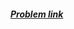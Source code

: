 ##### <a href="https://www.hackerrank.com/contests/projecteuler/challenges/euler013" target="_blank">Problem link</a>